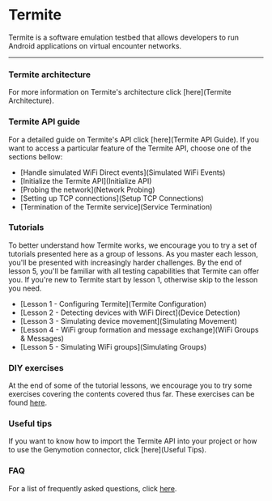 # Termite
Termite is a software emulation testbed that allows developers to run Android applications on virtual encounter networks.

***

### Termite architecture
For more information on Termite's architecture click [here](Termite Architecture).

### Termite API guide
For a detailed guide on Termite's API click [here](Termite API Guide). If you want to access a particular feature of the Termite API, choose one of the sections bellow:
- [Handle simulated WiFi Direct events](Simulated WiFi Events)
- [Initialize the Termite API](Initialize API)
- [Probing the network](Network Probing)
- [Setting up TCP connections](Setup TCP Connections)
- [Termination of the Termite service](Service Termination)

### Tutorials
To better understand how Termite works, we encourage you to try a set of tutorials presented here as a group of lessons.
As you master each lesson, you'll be presented with increasingly harder challenges.
By the end of lesson 5, you'll be familiar with all testing capabilities that Termite can offer you.
If you're new to Termite start by lesson 1, otherwise skip to the lesson you need.
- [Lesson 1 - Configuring Termite](Termite Configuration)
- [Lesson 2 - Detecting devices with WiFi Direct](Device Detection)
- [Lesson 3 - Simulating device movement](Simulating Movement)
- [Lesson 4 - WiFi group formation and message exchange](WiFi Groups & Messages)
- [Lesson 5 - Simulating WiFi groups](Simulating Groups)

### DIY exercises
At the end of some of the tutorial lessons, we encourage you to try some exercises covering the contents covered thus far. These exercises can be found [here](DIY).

### Useful tips
If you want to know how to import the Termite API into your project or how to use the Genymotion connector, click [here](Useful Tips).

### FAQ
For a list of frequently asked questions, click [here](FAQ).
